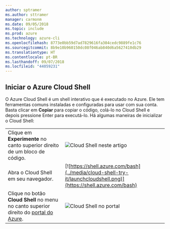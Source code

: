 ```yaml
---
author: sptramer
ms.author: sttramer
manager: carmonm
ms.date: 09/05/2018
ms.topic: include
ms.prod: azure
ms.technology: azure-cli
ms.openlocfilehash: 8773e0bb59d7ad7829616fa304cedc9889fe1c76
ms.sourcegitcommit: 8b9e10b960150dc08f046ab840d6a5627410db29
ms.translationtype: HT
ms.contentlocale: pt-BR
ms.lasthandoff: 09/07/2018
ms.locfileid: "44059231"
---
```

## <a name="launch-azure-cloud-shell"></a>Iniciar o Azure Cloud Shell

O Azure Cloud Shell é um shell interativo que é executado no Azure. Ele tem ferramentas comuns instaladas e configuradas para usar com sua conta. Basta clicar em **Copiar** para copiar o código, colá-lo no Cloud Shell e depois pressione Enter para executá-lo.  Há algumas maneiras de inicializar o Cloud Shell:

|   | |
|-----------------------------------------------|---|
| Clique em **Experimente** no canto superior direito de um bloco de código. | ![Cloud Shell neste artigo](../media/cloud-shell-try-it/cli-try-it.png) |
| Abra o Cloud Shell em seu navegador. | [![https://shell.azure.com/bash](../media/cloud-shell-try-it/launchcloudshell.png)](https://shell.azure.com/bash) |
| Clique no botão **Cloud Shell** no menu no canto superior direito do [portal do Azure](https://portal.azure.com). | ![Cloud Shell no portal](../media/cloud-shell-try-it/cloud-shell-menu.png) |

